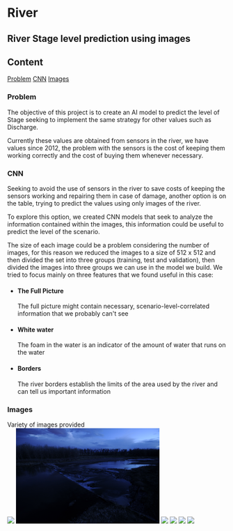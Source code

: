 # River 

## River Stage level prediction using images

## Content
[Problem](#problem)
[CNN](#cnn)
[Images](#images)

### Problem
The objective of this project is to create an AI model to predict the level of Stage seeking to implement the same strategy for other values such as Discharge.

Currently these values are obtained from sensors in the river, we have values since 2012, the problem with the sensors is the cost of keeping them working correctly and the cost of buying them whenever necessary.

### CNN
Seeking to avoid the use of sensors in the river to save costs of keeping the sensors working and repairing them in case of damage, another option is on the table, trying to predict the values using only images of the river.

To explore this option, we created CNN models that seek to analyze the information contained within the images, this information could be useful to predict the level of the scenario.

The size of each image could be a problem considering the number of images, for this reason we reduced the images to a size of 512 x 512 and then divided the set into three groups (training, test and validation), then divided the images into three groups we can use in the model we build. We tried to focus mainly on three features that we found useful in this case:
* #### The Full Picture 
    The full picture might contain necessary, scenario-level-correlated information that we probably can't see
* #### White water 
    The foam in the water is an indicator of the amount of water that runs on the water
* #### Borders
    The river borders establish the limits of the area used by the river and can tell us important information
### Images
Variety of images provided
<br>
<img src="Images/StateLineWeir_20150901_Farrell_009.JPG" width=330>
<img src="Images/StateLineWeir_20140427_Farrell_010.JPG" width=330>
<img src="Images/StateLineWeir_20140427_Farrell_015.JPG" width=330>
<img src="Images/StateLineWeir_20140430_Farrell_084.JPG" width=330>
<img src="Images/StateLineWeir_20141120_Farrell_289.JPG" width=330>
<img src="Images/StateLineWeir_20150103_Farrell_010.JPG" width=330>

